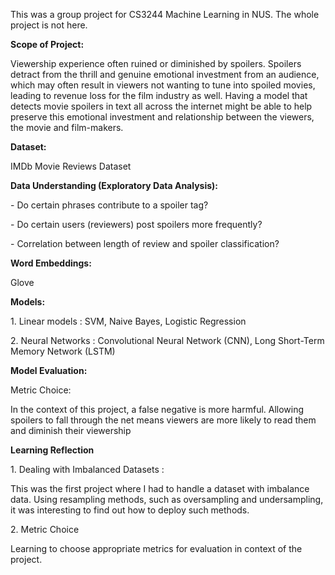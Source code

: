 This was a group project for CS3244 Machine Learning in NUS.
The whole project is not here.

<p> <b>Scope of Project:</b> </p> </u>

<p> Viewership experience often ruined or diminished by spoilers. Spoilers detract from the thrill and genuine emotional investment from an audience, which may often result in viewers not wanting to tune into spoiled movies, leading to revenue loss for the film industry as well. Having a model that detects movie spoilers in text all across the internet might be able to help preserve this emotional investment and relationship between the viewers, the movie and film-makers. </p>

<p> <b>Dataset: </b> </p>

<p> IMDb Movie Reviews Dataset </p>

<p><b>Data Understanding (Exploratory Data Analysis):</b> </p>

<p>- Do certain phrases contribute to a spoiler tag? </p>
<p>- Do certain users (reviewers) post spoilers more frequently? </p>
<p>- Correlation between length of review and spoiler classification?</p>

<p><b>Word Embeddings: </b> </p>

<p> Glove </p>

<p><b>Models: </b></p>

<p> 1. Linear models : SVM, Naive Bayes, Logistic Regression </p>
<p> 2. Neural Networks : Convolutional Neural Network (CNN), Long Short-Term Memory Network (LSTM) </p>

<p> <b>Model Evaluation: </b> </p>

<p> Metric Choice: </p>
<p> In the context of this project, a false negative is more harmful. Allowing spoilers to fall through the net means viewers are more likely to read them and diminish their viewership </p>

<p> <b> Learning Reflection </b> </p>
<p> 1. Dealing with Imbalanced Datasets : </p>
<p> This was the first project where I had to handle a dataset with imbalance data. Using resampling methods, such as oversampling and undersampling, 
it was interesting to find out how to deploy such methods. </p>

<p> 2. Metric Choice </p>
<p> Learning to choose appropriate metrics for evaluation in context of the project. </p>

<!---
maddybez/maddybez is a ✨ special ✨ repository because its `README.md` (this file) appears on your GitHub profile.
You can click the Preview link to take a look at your changes.
--->
